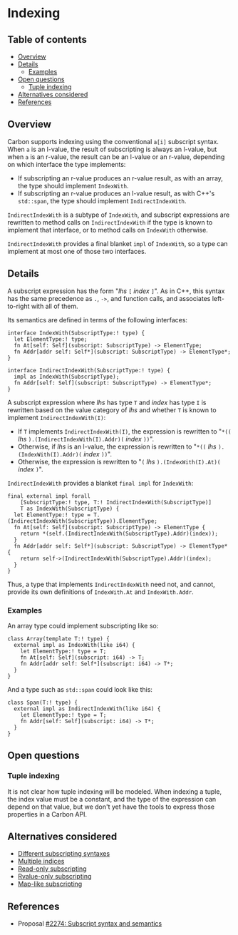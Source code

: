 # Indexing

<!--
Part of the Carbon Language project, under the Apache License v2.0 with LLVM
Exceptions. See /LICENSE for license information.
SPDX-License-Identifier: Apache-2.0 WITH LLVM-exception
-->

<!-- toc -->

## Table of contents

-   [Overview](#overview)
-   [Details](#details)
    -   [Examples](#examples)
-   [Open questions](#open-questions)
    -   [Tuple indexing](#tuple-indexing)
-   [Alternatives considered](#alternatives-considered)
-   [References](#references)

<!-- tocstop -->

## Overview

Carbon supports indexing using the conventional `a[i]` subscript syntax. When
`a` is an l-value, the result of subscripting is always an l-value, but when `a`
is an r-value, the result can be an l-value or an r-value, depending on which
interface the type implements:

-   If subscripting an r-value produces an r-value result, as with an array, the
    type should implement `IndexWith`.
-   If subscripting an r-value produces an l-value result, as with C++'s
    `std::span`, the type should implement `IndirectIndexWith`.

`IndirectIndexWith` is a subtype of `IndexWith`, and subscript expressions are
rewritten to method calls on `IndirectIndexWith` if the type is known to
implement that interface, or to method calls on `IndexWith` otherwise.

`IndirectIndexWith` provides a final blanket `impl` of `IndexWith`, so a type
can implement at most one of those two interfaces.

## Details

A subscript expression has the form "_lhs_ `[` _index_ `]`". As in C++, this
syntax has the same precedence as `.`, `->`, and function calls, and associates
left-to-right with all of them.

Its semantics are defined in terms of the following interfaces:

```
interface IndexWith(SubscriptType:! type) {
  let ElementType:! type;
  fn At[self: Self](subscript: SubscriptType) -> ElementType;
  fn Addr[addr self: Self*](subscript: SubscriptType) -> ElementType*;
}

interface IndirectIndexWith(SubscriptType:! type) {
  impl as IndexWith(SubscriptType);
  fn Addr[self: Self](subscript: SubscriptType) -> ElementType*;
}
```

A subscript expression where _lhs_ has type `T` and _index_ has type `I` is
rewritten based on the value category of _lhs_ and whether `T` is known to
implement `IndirectIndexWith(I)`:

-   If `T` implements `IndirectIndexWith(I)`, the expression is rewritten to
    "`*((` _lhs_ `).(IndirectIndexWith(I).Addr)(` _index_ `))`".
-   Otherwise, if _lhs_ is an l-value, the expression is rewritten to "`*((`
    _lhs_ `).(IndexWith(I).Addr)(` _index_ `))`".
-   Otherwise, the expression is rewritten to "`(` _lhs_ `).(IndexWith(I).At)(`
    _index_ `)`".

`IndirectIndexWith` provides a blanket `final impl` for `IndexWith`:

```
final external impl forall
    [SubscriptType:! type, T:! IndirectIndexWith(SubscriptType)]
    T as IndexWith(SubscriptType) {
  let ElementType:! type = T.(IndirectIndexWith(SubscriptType)).ElementType;
  fn At[self: Self](subscript: SubscriptType) -> ElementType {
    return *(self.(IndirectIndexWith(SubscriptType).Addr)(index));
  }
  fn Addr[addr self: Self*](subscript: SubscriptType) -> ElementType* {
    return self->(IndirectIndexWith(SubscriptType).Addr)(index);
  }
}
```

Thus, a type that implements `IndirectIndexWith` need not, and cannot, provide
its own definitions of `IndexWith.At` and `IndexWith.Addr`.

### Examples

An array type could implement subscripting like so:

```
class Array(template T:! type) {
  external impl as IndexWith(like i64) {
    let ElementType:! type = T;
    fn At[self: Self](subscript: i64) -> T;
    fn Addr[addr self: Self*](subscript: i64) -> T*;
  }
}
```

And a type such as `std::span` could look like this:

```
class Span(T:! type) {
  external impl as IndirectIndexWith(like i64) {
    let ElementType:! type = T;
    fn Addr[self: Self](subscript: i64) -> T*;
  }
}
```

## Open questions

### Tuple indexing

It is not clear how tuple indexing will be modeled. When indexing a tuple, the
index value must be a constant, and the type of the expression can depend on
that value, but we don't yet have the tools to express those properties in a
Carbon API.

## Alternatives considered

-   [Different subscripting syntaxes](/proposals/p2274.md#different-subscripting-syntaxes)
-   [Multiple indices](/proposals/p2274.md#multiple-indices)
-   [Read-only subscripting](/proposals/p2274.md#read-only-subscripting)
-   [Rvalue-only subscripting](/proposals/p2274.md#rvalue-only-subscripting)
-   [Map-like subscripting](/proposals/p2274.md#map-like-subscripting)

## References

-   Proposal
    [#2274: Subscript syntax and semantics](https://github.com/carbon-language/carbon-lang/pull/2274)
